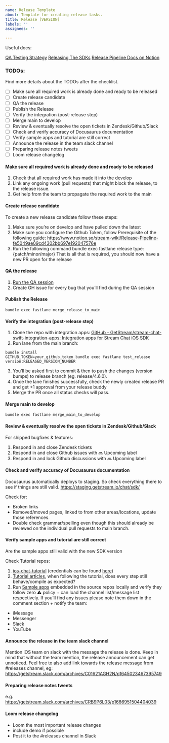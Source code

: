 ```yaml
---
name: Release Template
about: Template for creating release tasks.
title: Release [VERSION]
labels: ''
assignees: ''

---
```


Useful docs:

[QA Testing Strategy](https://www.notion.so/stream-chat-fe-sdk/QA-Testing-186bcce43d8244cabbc0200a28499cf1)
[Releasing The SDKs](https://www.notion.so/stream-chat-fe-sdk/SDLC-b8ae212f53124fc3b183407cf995ea44#4649ba090aa8454f90696999a4efca99)
[Release Pipeline Docs on Notion](https://www.notion.so/stream-wiki/Release-Pipeline-fe5049ae09cd4302bb697e192047576e)

### TODOs:
Find more details about the TODOs after the checklist.
- [ ] Make sure all required work is already done and ready to be released
- [ ] Create release candidate
- [ ] QA the release
- [ ] Publish the Release
- [ ] Verify the integration (post-release step)
- [ ] Merge main to develop
- [ ] Review & eventually resolve the open tickets in Zendesk/Github/Slack
- [ ] Check and verify accuracy of Docusaurus documentation
- [ ] Verify sample apps and tutorial are still correct
- [ ] Announce the release in the team slack channel
- [ ] Preparing release notes tweets
- [ ] Loom release changelog

#### Make sure all required work is already done and ready to be released

1. Check that all required work has made it into the develop
2. Link any ongoing work (pull requests) that might block the release, to the release issue.
3. Get help from the team to propagate the required work to the main

#### Create release candidate

To create a new release candidate follow these steps:
1. Make sure you’re on develop and have pulled down the latest
2. Make sure you configure the Github Token, follow Prerequisite of the following guide: https://www.notion.so/stream-wiki/Release-Pipeline-fe5049ae09cd4302bb697e192047576e
3. Run the following command bundle exec fastlane release type:{patch/minor/major}
That is all that is required, you should now have a new PR open for the release

#### QA the release

1. [Run the QA session](https://www.notion.so/stream-wiki/Running-a-release-QA-on-Allure-TestOps-eace5d13a26840c89941bcd1d70bbfe3)
2. Create GH issue for every bug that you’ll find during the QA session

#### Publish the Release

```
bundle exec fastlane merge_release_to_main
```

#### Verify the integration (post-release step)

1. Clone the repo with integration apps: [GitHub - GetStream/stream-chat-swift-integration-apps: Integration apps for Stream Chat iOS SDK](https://github.com/GetStream/stream-chat-swift-integration-apps)
2. Run lane from the main branch: 
```
bundle install
GITHUB_TOKEN=your_github_token bundle exec fastlane test_release version:RELEASED_VERSION_NUMBER
```
3. You’ll be asked first to commit & then to push the changes (version bumps) to release branch (eg. release/4.6.0).
4. Once the lane finishes successfully, check the newly created release PR and get +1 approval from your release buddy
5. Merge the PR once all status checks will pass.

#### Merge main to develop

```
bundle exec fastlane merge_main_to_develop
```

#### Review & eventually resolve the open tickets in Zendesk/Github/Slack

For shipped bugfixes & features:
1. Respond in and close Zendesk tickets
2. Respond in and close Github issues with 🔜  Upcoming label
3. Respond in and lock Github discussions with 🔜  Upcoming label

#### Check and verify accuracy of Docusaurus documentation

Docusaurus automatically deploys to staging. So check everything there to see if things are still valid.
https://staging.getstream.io/chat/sdk/

Check for:
- Broken links
- Removed/moved pages, linked to from other areas/locations, update those references.
- Double check grammar/spelling even though this should already be reviewed on the individual pull requests to main branch.

#### Verify sample apps and tutorial are still correct

Are the sample apps still valid with the new SDK version

Check
Tutorial repos:
1. [ios-chat-tutorial](https://github.com/GetStream/ios-chat-tutorial) (credentials can be found [here](https://github.com/GetStream/stream-chat-swift/blob/develop/Stream.playground/Contents.swift))
2. [Tutorial articles](https://getstream.io/blog/topic/tutorials/), when following the tutorial, does every step still behave/compile as expected?
3. Run [Sample apps](https://github.com/GetStream/stream-chat-swift/tree/main/Examples) embedded in the source repos locally and verify they follow zero ⚠️ policy + can load the channel list/message list respectively. If you’ll find any issues please note them down in the comment section + notify the team:
- iMessage
- Messenger
- Slack
- YouTube

#### Announce the release in the team slack channel

Mention iOS team on slack with the message the release is done. Keep in mind that without the team mention, the release announcement can get unnoticed. Feel free to also add link towards the release message from #releases channel, eg: https://getstream.slack.com/archives/C01621AGH2N/p1645023467395749

#### Preparing release notes tweets

e.g. https://getstream.slack.com/archives/CRB9P6L03/p1666951504404039

#### Loom release changelog

- Loom the most important release changes
- include demo if possible
- Post it to the #releases channel in Slack
